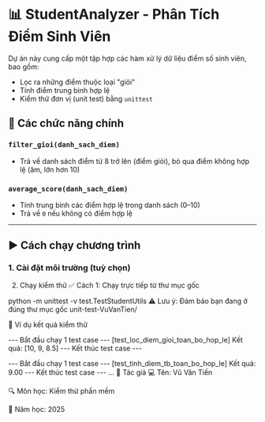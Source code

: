 # 📊 StudentAnalyzer - Phân Tích Điểm Sinh Viên

Dự án này cung cấp một tập hợp các hàm xử lý dữ liệu điểm số sinh viên, bao gồm:
- Lọc ra những điểm thuộc loại "giỏi"
- Tính điểm trung bình hợp lệ
- Kiểm thử đơn vị (unit test) bằng `unittest`

## 🧪 Các chức năng chính

### `filter_gioi(danh_sach_diem)`
- Trả về danh sách điểm từ 8 trở lên (điểm giỏi), bỏ qua điểm không hợp lệ (âm, lớn hơn 10)

### `average_score(danh_sach_diem)`
- Tính trung bình các điểm hợp lệ trong danh sách (0–10)
- Trả về `0` nếu không có điểm hợp lệ

---

## ▶️ Cách chạy chương trình

### 1. Cài đặt môi trường (tuỳ chọn)

2. Chạy kiểm thử
✅ Cách 1: Chạy trực tiếp từ thư mục gốc

python -m unittest -v test.TestStudentUtils
⚠️ Lưu ý: Đảm bảo bạn đang ở đúng thư mục gốc unit-test-VuVanTien/

📌 Ví dụ kết quả kiểm thử

--- Bắt đầu chạy 1 test case ---
[test_loc_diem_gioi_toan_bo_hop_le] Kết quả: [10, 9, 8.5]
--- Kết thúc test case ---

--- Bắt đầu chạy 1 test case ---
[test_tinh_diem_tb_toan_bo_hop_le] Kết quả: 9.00
--- Kết thúc test case ---
...
📃 Tác giả
💻 Tên: Vũ Văn Tiến

🔍 Môn học: Kiểm thử phần mềm

📅 Năm học: 2025

